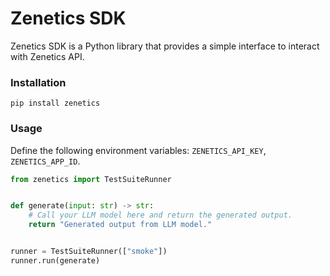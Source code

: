 # Zenetics SDK

Zenetics SDK is a Python library that provides a simple interface to interact with Zenetics API.

### Installation

```commandline
pip install zenetics
```

### Usage

Define the following environment variables: `ZENETICS_API_KEY`, `ZENETICS_APP_ID`.

```python
from zenetics import TestSuiteRunner


def generate(input: str) -> str:
    # Call your LLM model here and return the generated output.
    return "Generated output from LLM model."


runner = TestSuiteRunner(["smoke"])
runner.run(generate)
```
